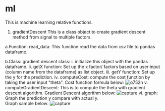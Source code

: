 # ml
This is machine learning relative functions.

1. gradientDescent 
This is a class object to create gradient descent method from signal to multiple factors.

  a.Function:
    read_data: This function read the data from csv file to pandas dataframe.    

  b.Class:
    gradient descent class:
      i.    initialize this object with the pandas dataframe.
      ii.   getX function:  Set up the x factor/ factors based on user input (column name from the dataframe) as list object.
      iii.  getY function:  Set up the y for the prediction.
      iv.   computeCost:    compute the cost function by taking the user input "theta". 
            Cost function formula below:
      ![o752n](https://user-images.githubusercontent.com/19805677/52031615-0f09fe00-24e3-11e9-93b8-58c435abf005.png)
      v.    computeGradientDescent: This is to compute the theta with gradient descent algorithm.
            Gradient Descent algorithm below:
      ![capture](https://user-images.githubusercontent.com/19805677/52031704-6c9e4a80-24e3-11e9-9fbc-cabe9d312268.JPG)
      vi.   graph:          Graph the prediction y compare with actual y.  
            Graph sample below:
      ![capture](https://user-images.githubusercontent.com/19805677/52031774-c0109880-24e3-11e9-83aa-3c2189016038.JPG)
